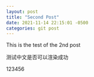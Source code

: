```yaml
---
layout: post
title: "Second Post"
date: 2021-11-14 22:15:01 -0500
categories: git post
---
```


This is the test of the 2nd post 

测试中文是否可以渲染成功

123456
